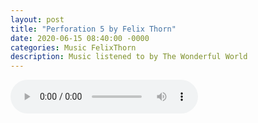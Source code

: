 ```yaml
---
layout: post
title: "Perforation 5 by Felix Thorn"
date: 2020-06-15 08:40:00 -0000
categories: Music FelixThorn
description: Music listened to by The Wonderful World
---
```

<audio controls><source src="/music/Perforation 5.wav" type="audio/wav">Your browser does not support wav files</audio>
